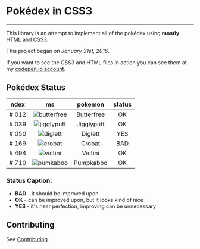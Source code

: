# Pokédex in CSS3
---
This library is an attempt to implement all of the pokédex using **mostly** HTML and CSS3. 

This project began on *January 31st, 2016*. 

If you want to see the CSS3 and HTML files in action you can see them at my [codepen.io account](http://codepen.io/johncurcio/pens/public/).

Pokédex Status
---

| ndex   | ms            | pokemon  | status  |
| ------ |:-------------:| :-----:  | :-----: |
| # 012  | ![butterfree](http://cdn.bulbagarden.net/upload/1/14/012MS.png) | Butterfree  |   OK    |
| # 039  | ![jigglypuff](http://cdn.bulbagarden.net/upload/9/9c/039MS.png) | Jigglypuff  |   OK    |
| # 050  | ![diglett](http://cdn.bulbagarden.net/upload/8/8b/050MS.png) | Diglett  |   YES    |
| # 169  | ![crobat](http://cdn.bulbagarden.net/upload/9/96/169MS.png) | Crobat  |   BAD    |
| # 494  | ![victini](http://cdn.bulbagarden.net/upload/0/0c/494MS.png) | Victini  |   OK    |
| # 710  | ![pumkaboo](http://cdn.bulbagarden.net/upload/5/5e/710MS.png) | Pumpkaboo  |   OK    |

### Status Caption:

* **BAD** - it should be improved upon
* **OK** - can be improved upon, but it looks kind of nice
* **YES** - it's near perfection, improving can be unnecessary

Contributing
---

See [Contributing]()